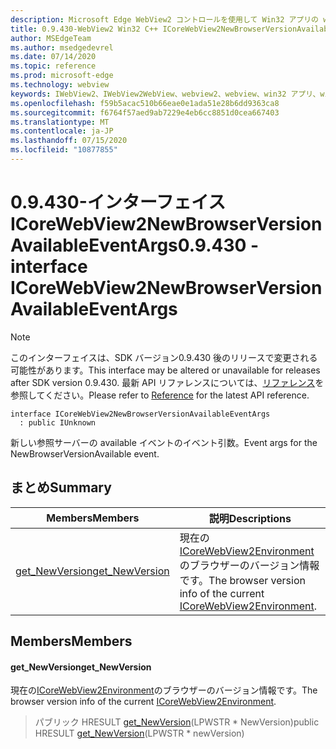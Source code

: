 ```yaml
---
description: Microsoft Edge WebView2 コントロールを使用して Win32 アプリの web コンテンツをホストする
title: 0.9.430-WebView2 Win32 C++ ICoreWebView2NewBrowserVersionAvailableEventArgs
author: MSEdgeTeam
ms.author: msedgedevrel
ms.date: 07/14/2020
ms.topic: reference
ms.prod: microsoft-edge
ms.technology: webview
keywords: IWebView2、IWebView2WebView、webview2、webview、win32 アプリ、win32、edge、ICoreWebView2、ICoreWebView2Host、browser control、edge html
ms.openlocfilehash: f59b5acac510b66eae0e1ada51e28b6dd9363ca8
ms.sourcegitcommit: f6764f57aed9ab7229e4eb6cc8851d0cea667403
ms.translationtype: MT
ms.contentlocale: ja-JP
ms.lasthandoff: 07/15/2020
ms.locfileid: "10877855"
---
```

# <span data-ttu-id="601d1-104">0.9.430-インターフェイス ICoreWebView2NewBrowserVersionAvailableEventArgs</span><span class="sxs-lookup"><span data-stu-id="601d1-104">0.9.430 - interface ICoreWebView2NewBrowserVersionAvailableEventArgs</span></span> 

> [!NOTE]
> <span data-ttu-id="601d1-105">このインターフェイスは、SDK バージョン0.9.430 後のリリースで変更される可能性があります。</span><span class="sxs-lookup"><span data-stu-id="601d1-105">This interface may be altered or unavailable for releases after SDK version 0.9.430.</span></span> <span data-ttu-id="601d1-106">最新 API リファレンスについては、[リファレンス](../../../webview2-api-reference.md)を参照してください。</span><span class="sxs-lookup"><span data-stu-id="601d1-106">Please refer to [Reference](../../../webview2-api-reference.md) for the latest API reference.</span></span>

```
interface ICoreWebView2NewBrowserVersionAvailableEventArgs
  : public IUnknown
```

<span data-ttu-id="601d1-107">新しい参照サーバーの available イベントのイベント引数。</span><span class="sxs-lookup"><span data-stu-id="601d1-107">Event args for the NewBrowserVersionAvailable event.</span></span>

## <span data-ttu-id="601d1-108">まとめ</span><span class="sxs-lookup"><span data-stu-id="601d1-108">Summary</span></span>

 <span data-ttu-id="601d1-109">Members</span><span class="sxs-lookup"><span data-stu-id="601d1-109">Members</span></span>                        | <span data-ttu-id="601d1-110">説明</span><span class="sxs-lookup"><span data-stu-id="601d1-110">Descriptions</span></span>
--------------------------------|---------------------------------------------
[<span data-ttu-id="601d1-111">get_NewVersion</span><span class="sxs-lookup"><span data-stu-id="601d1-111">get_NewVersion</span></span>](#get_newversion) | <span data-ttu-id="601d1-112">現在の[ICoreWebView2Environment](ICoreWebView2Environment.md)のブラウザーのバージョン情報です。</span><span class="sxs-lookup"><span data-stu-id="601d1-112">The browser version info of the current [ICoreWebView2Environment](ICoreWebView2Environment.md).</span></span>

## <span data-ttu-id="601d1-113">Members</span><span class="sxs-lookup"><span data-stu-id="601d1-113">Members</span></span>

#### <span data-ttu-id="601d1-114">get_NewVersion</span><span class="sxs-lookup"><span data-stu-id="601d1-114">get_NewVersion</span></span> 

<span data-ttu-id="601d1-115">現在の[ICoreWebView2Environment](ICoreWebView2Environment.md)のブラウザーのバージョン情報です。</span><span class="sxs-lookup"><span data-stu-id="601d1-115">The browser version info of the current [ICoreWebView2Environment](ICoreWebView2Environment.md).</span></span>

> <span data-ttu-id="601d1-116">パブリック HRESULT [get_NewVersion](#get_newversion)(LPWSTR \* NewVersion)</span><span class="sxs-lookup"><span data-stu-id="601d1-116">public HRESULT [get_NewVersion](#get_newversion)(LPWSTR \* newVersion)</span></span>

